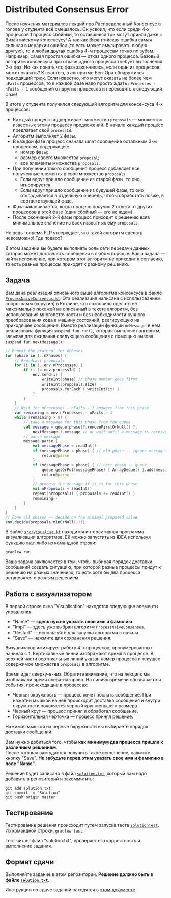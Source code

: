﻿# Distributed Consensus Error

После изучения материалов лекций про Распределенный Консенсус в голове у студента всё смешалось.
Он усвоил, что если среди 4-х процессов 1 процесс сбойный, то оставшиеся три могут прийти даже
к Византийскому консенсусу! А так как Византийская ошибка самая сильная в иерархии ошибок 
(то есть может эмулировать любую другую), то и любая другая ошибка 4-м процессам точно по зубам. Например, 
самая простая ошибка &mdash; отказ одного процесса. Базовый алгоритм консенсуса при отказе одного процесса 
требует выполнения 2-х фаз. Но как понять что фаза закончилась, если один из процессов может оказать? 
К счастью, в алгоритме Бен-Ора обнаружился подходящий трюк. 
Если известно, что могут оказать не более чем `nFails` процессов, то в каждой фазе надо просто 
ждать `nProcesses - nFails - 1` сообщений от других процессов и переходить к следующий фазе!  
 
В итоге у студента получился следующий алгоритм для консенсуса 4-х процессов:

* Каждый процесс поддерживает множество `proposals` &mdash; множество известных этому процессу предложений. 
  В начале каждый процесс предлагает свой `processId`.
* Алгоритм выполняет 2 фазы.
* В каждой фазе процесс сначала шлет сообщение остальным 3-м процессам, содержащее:
  * номер фазы;
  * размер своего множества `proposal`;
  * все элементы множества `proposals`.
* При получении такого сообщения процесс добавляет все полученные элементы в свое множество `proposals`.   
   * Если вдруг пришло сообщение из старой фазы, то оно игнорируется.
   * Если вдруг пришло сообщение из будущей фазы, то оно откладывается в отдельную очередь, 
     чтобы обработать позже, в соответствующей фазе.
* Фаза заканчивается, когда процесс получил 2 ответа от других процессов в этой фазе (один сбойный &mdash; его не ждем).
* После окончаний 2-й фазы процесс приходит к решению взяв минимальное значение из всех известных ему `proposals`.

Но ведь теорема FLP утверждает, что такой алгоритм сделать невозможно! Где подвох?     

В этом задании вы будете выполнять роль сети передачи данных, которая может доставлять сообщения
в любом порядке. Ваша задача &mdash; найти исполнение, при котором этот алгоритм не приходит к согласию, 
то есть разные процессы приходят к разному решению.  

## Задача

Вам дана реализация описанного выше алгоритма консенсуса в файле [`ProcessNaiveConsensus.kt`](src/ProcessNaiveConsensus.kt).
Эта реализация написана с использованием сопрограмм (корутин) в Котлине, что позволило сделать её максимально похожей на 
описанный в тексте алгоритм, без использования многопоточности и без необходимости ручного преобразования кода в машину 
состояний, реагирующую на приходящее сообщение. Вместо реализации функции `onMessage`, в нем реализована 
функция `suspend fun run()`, которая выполняет алгоритм, засыпая для ожидания следующего сообщения с 
помощью вызова `suspend fun nextMessage()`: 

```kotlin
// Repeat the protocol for nPhases
for (phase in 1..nPhases) {
    // Broadcast proposals
    for (i in 1..env.nProcesses) {
        if (i != env.processId) {
            env.send(i) {
                writeInt(phase) // phase number goes first
                writeInt(proposals.size)
                proposals.forEach { writeInt(it) }
            }
        }
    }
    // Wait for nProcesses - nFails - 1 answers from this phase
    var remaining = env.nProcesses - nFails - 1
    while (remaining > 0) {
        // take a message for this phase from the queue
        val message = queue[phase]?.removeFirstOrNull() ?:
            nextMessage().message // or wait until a message is received
        // parse message
        message.parse {
            val messagePhase = readInt()
            if (messagePhase < phase) { // old phase -- ignore message
                return@parse
            }
            if (messagePhase > phase) { // next phase -- queue
                queue.getOrPut(messagePhase) { ArrayDeque() }.add(message)
                return@parse
            }
            // process the message if it is for this phase
            val nProposals = readInt()
            repeat(nProposals) { proposals += readInt() }
            remaining--
        }
    }
}
// Done all phases -- decide on the minimal proposed value
env.decide(proposals.minOrNull()!!)
``` 

В файле [`src/Visualise.kt`](src/Visualise.kt) находится интерактивная программа визуализации алгоритмов. 
Её можно запустить из IDEA используя функцию `main` либо из командной строки: 

```shell script
gradlew run
```

Ваша задача заключается в том, чтобы выбирая порядок доставки сообщений создать ситуацию, при которой разные 
процессы придут к решению на разных значениях, то есть хотя бы два процесса остановятся с разным 
решением. 

## Работа с визуализатором

В первой строке окна "Visualisation" находятся следующие элементы управления:

* "Name" &mdash; **здесь нужно указать свое имя и фамилию**.
* "Impl" &mdash; здесь уже выбран алгоритм `ProcessNaiveConsensus`. 
* "Restart" &mdash; используйте для запуска алгоритма с начала. 
* "Save" &mdash; нажмите для сохранения решения.

Визуализатор имитирует работу 4-х процессов, пронумерованных начиная с 1. Вертикальные линии изображают
время в процессе. В верхней части вертикальных линий указан номер процесса и текущее содержимое 
множества `proposals` в алгоритме. 

Время идет сверху-в-низ. Обратите внимание, что на лекциях мы изображали время слева-на-право.
На линиях времени обозначаются события, происходящие в процессах:

* Черная окружность &mdash; процесс хочет послать сообщение. При нажатии мышкой на неё происходит доставка сообщения и внутри окружности появляется черный круг меньшего размера. 
* Черный круг &mdash; процесс принял и обработал сообщение. 
* Горизонтальная черточка &mdash; процесс принял решение.

Нажимая мышкой на черные окружности вы выбираете порядок доставки сообщений.    

Вам нужно добиться того, чтобы **как минимум два процесса пришли к различным решениям**.  
После того как вам удастся получить такое исполнение, 
нажмите кнопку "Save". **Не забудьте перед этим указать свое имя и фамилию в поле "Name".**

Решение будет записано в файл [`solution.txt`](solution.txt), который вам
надо добавить в репозиторий и закоммитить:

```shell script
git add solution.txt
git commit -m "Solution"
git push origin master
```

## Тестирование

Тестирование решения происходит путем запуска теста [`SolutionTest`](test/SolutionTest.kt). 
Из командной строки: `gradlew test`. 

Тест читает файл "solution.txt", проверяет его корректность и выполнение задания. 

## Формат сдачи

Выполняйте задание в этом репозитории. 
**Решение должно быть в файле [`solution.txt`](solution.txt)**.

Инструкции по сдаче заданий находятся в
[этом документе](https://docs.google.com/document/d/1kUZl08zUoprZzB2xCX89HbrTkSTAQZens6xAzu-5pvw). 
